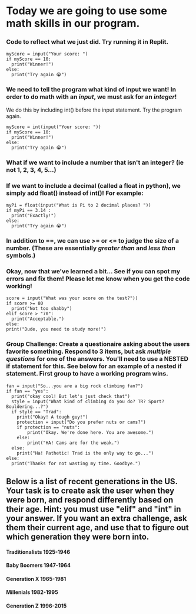# Today we are going to use some math skills in our program. 

### Code to reflect what we just did. Try running it in Replit. 
```
myScore = input("Your score: ")
if myScore == 10:
  print("Winner!")
else:
  print("Try again 😭")
```
### We need to tell the program what kind of input we want! In order to do math with an *input*, we must ask for an *integer*! 

We do this by including int() before the input statement. Try the program again. 
```
myScore = int(input("Your score: "))
if myScore == 10:
  print("Winner!")
else:
  print("Try again 😭")
```

### What if we want to include a number that isn't an integer? (ie not 1, 2, 3, 4, 5...) 
### If we want to include a decimal (called a float in python), we simply add float() instead of int()! For example: 

```
myPi = float(input("What is Pi to 2 decimal places? "))
if myPi == 3.14 :
  print("Exactly!")
else:
  print("Try again 😭")
```
### In addition to ==, we can use >= or <= to judge the size of a number. (These are essentially *greater than* and *less than* symbols.) 
### Okay, now that we've learned a bit... See if you can spot my errors and fix them! Please let me know when you get the code working!

```
score = input("What was your score on the test?"))
if score >= 80
  print("Not too shabby")
elif score > "70":
  print("Acceptable.")
else:
print("Dude, you need to study more!")

```

### Group Challenge: Create a questionaire asking about the users favorite something. Respond to 3 items, but ask *multiple questions* for one of the answers. You'll need to use a NESTED if statement for this. See below for an example of a nested if statement. First group to have a working program wins. 
```
fan = input("So...you are a big rock climbing fan?")
if fan == "yes":
  print("okay cool! But let's just check that")
  style = input("What kind of climbing do you do? TR? Sport? Bouldering...?")
  if style == "Trad":
    print("Okay! A tough guy!")
    protection = input("Do you prefer nuts or cams?")
    if protection == "nuts":
        print("Okay. We're done here. You are awesome.")
    else:
        print("HA! Cams are for the weak.")
  else:
    print("Ha! Pathetic! Trad is the only way to go...")
else:
  print("Thanks for not wasting my time. Goodbye.")
  ```





## Below is a list of recent generations in the US. Your task is to create ask the user when they were born, and respond differently based on their age. Hint: you must use "elif" and "int" in your answer. If you want an extra challenge, ask them their current age, and use that to figure out which generation they were born into. 


#### Traditionalists	1925-1946
#### Baby Boomers	  1947-1964
#### Generation X	  1965-1981
#### Millenials	    1982-1995
#### Generation Z	  1996-2015
